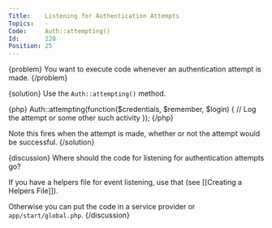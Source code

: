 ```yaml
---
Title:    Listening for Authentication Attempts
Topics:   -
Code:     Auth::attempting()
Id:       220
Position: 25
---
```


{problem}
You want to execute code whenever an authentication attempt is made.
{/problem}

{solution}
Use the `Auth::attempting()` method.

{php}
Auth::attempting(function($credentials, $remember, $login)
{
    // Log the attempt or some other such activity
});
{/php}

Note this fires when the attempt is made, whether or not the attempt would be successful.
{/solution}

{discussion}
Where should the code for listening for authentication attempts go?

If you have a helpers file for event listening, use that (see [[Creating a Helpers File]]).

Otherwise you can put the code in a service provider or `app/start/global.php`.
{/discussion}
